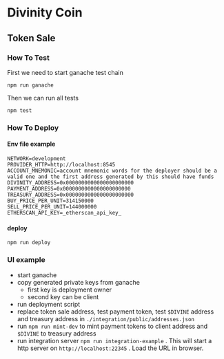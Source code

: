 # Divinity Coin

## Token Sale

### How To Test

First we need to start ganache test chain

```
npm run ganache
```

Then we can run all tests

```
npm test
```

### How To Deploy

#### Env file example

```
NETWORK=development
PROVIDER_HTTP=http://localhost:8545
ACCOUNT_MNEMONIC=account mnemonic words for the deployer should be a valid one and the first address generated by this should have funds
DIVINITY_ADDRESS=0x0000000000000000000000
PAYMENT_ADDRESS=0x0000000000000000000000
TREASURY_ADDRESS=0x0000000000000000000000
BUY_PRICE_PER_UNIT=314150000
SELL_PRICE_PER_UNIT=144000000
ETHERSCAN_API_KEY=_etherscan_api_key_
```

#### deploy

```
npm run deploy
```


### UI example

- start ganache
- copy generated private keys from ganache
    - first key is deployment owner
    - second key can be client
- run deployment script
- replace token sale address, test payment token, test `$DIVINE` address and treasury address in `./integration/public/addresses.json`
- run `npm run mint-dev` to mint payment tokens to client address and `$DIVINE` to treasury address
- run integration server `npm run integration-example` . This will start a http server on `http://localhost:22345` . Load the URL in browser.

